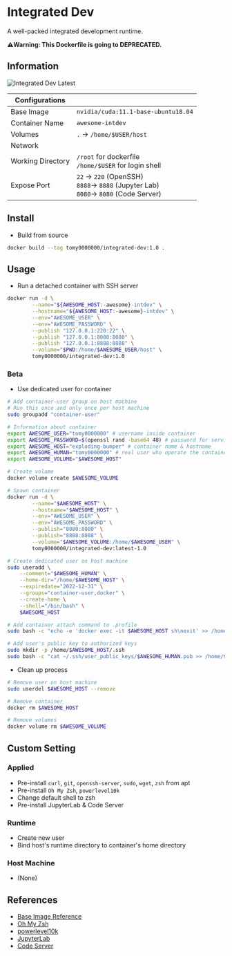 # Integrated Dev

A well-packed integrated development runtime.

**⚠️Warning: This Dockerfile is going to DEPRECATED.**

## Information

![Integrated Dev Latest](https://github.com/tomy0000000/Docker-Registry/workflows/Integrated%20Dev%20Latest/badge.svg)

| Configurations    |                                                                                            |
| ----------------- | ------------------------------------------------------------------------------------------ |
| Base Image        | `nvidia/cuda:11.1-base-ubuntu18.04`                                                        |
| Container Name    | `awesome-intdev`                                                                           |
| Volumes           | `.` → `/home/$USER/host`                                                                   |
| Network           |                                                                                            |
| Working Directory | `/root` for dockerfile<br />`/home/$USER` for login shell                                  |
| Expose Port       | `22` → `220` (OpenSSH)<br />`8888`→ `8888` (Jupyter Lab)<br />`8080`→ `8080` (Code Server) |

## Install

* Build from source

```bash
docker build --tag tomy0000000/integrated-dev:1.0 .
```

## Usage

* Run a detached container with SSH server

```bash
docker run -d \
		--name="${AWESOME_HOST:-awesome}-intdev" \
		--hostname="${AWESOME_HOST:-awesome}-intdev" \
		--env="AWESOME_USER" \
		--env="AWESOME_PASSWORD" \
		--publish "127.0.0.1:220:22" \
		--publish "127.0.0.1:8080:8080" \
		--publish "127.0.0.1:8888:8888" \
		--volume="$PWD:/home/$AWESOME_USER/host" \
		tomy0000000/integrated-dev:1.0
```

### Beta

* Use dedicated user for container

```bash
# Add container-user group on host machine
# Run this once and only once per host machine
sudo groupadd "container-user"

# Information about container
export AWESOME_USER="tomy0000000" # username inside container
export AWESOME_PASSWORD=$(openssl rand -base64 48) # password for services
export AWESOME_HOST="exploding-bumper" # container name & hostname
export AWESOME_HUMAN="tomy0000000" # real user who operate the container
export AWESOME_VOLUME="$AWESOME_HOST"

# Create volume
docker volume create $AWESOME_VOLUME

# Spawn container
docker run -d \
		--name="$AWESOME_HOST" \
		--hostname="$AWESOME_HOST" \
		--env="AWESOME_USER" \
		--env="AWESOME_PASSWORD" \
		--publish="8080:8080" \
		--publish="8888:8888" \
		--volume="$AWESOME_VOLUME:/home/$AWESOME_USER" \
		tomy0000000/integrated-dev:latest-1.0

# Create dedicated user on host machine
sudo useradd \
	--comment="$AWESOME_HUMAN" \
	--home-dir="/home/$AWESOME_HOST" \
	--expiredate="2022-12-31" \
	--groups="container-user,docker" \
	--create-home \
	--shell="/bin/bash" \
	$AWESOME_HOST

# Add container attach command to .profile
sudo bash -c "echo -e 'docker exec -it $AWESOME_HOST sh\nexit' >> /home/$AWESOME_HOST/.profile"

# Add user's public key to authorized keys
sudo mkdir -p /home/$AWESOME_HOST/.ssh
sudo bash -c "cat ~/.ssh/user_public_keys/$AWESOME_HUMAN.pub >> /home/$AWESOME_HOST/.ssh/authorized_keys"
```

* Clean up process

```bash
# Remove user on host machine
sudo userdel $AWESOME_HOST --remove

# Remove container
docker rm $AWESOME_HOST

# Remove volumes
docker volume rm $AWESOME_VOLUME
```

## Custom Setting

### Applied

* Pre-install `curl`, `git`, `openssh-server`, `sudo`, `wget`, `zsh` from apt
* Pre-install `Oh My Zsh`, `powerlevel10k`
* Change default shell to zsh
* Pre-install JupyterLab & Code Server

### Runtime

* Create new user
* Bind host's runtime directory to container's home directory

### Host Machine

* (None)

## References

* [Base Image Reference](https://hub.docker.com/_/ubuntu)
* [Oh My Zsh](https://github.com/ohmyzsh/ohmyzsh#unattended-install)
* [powerlevel10k](https://github.com/romkatv/powerlevel10k#oh-my-zsh)
* [JupyterLab](https://jupyterlab.readthedocs.io/en/stable/index.html)
* [Code Server](https://github.com/cdr/code-server)

